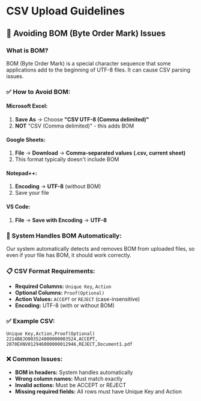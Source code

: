 # CSV Upload Guidelines

## 🚫 **Avoiding BOM (Byte Order Mark) Issues**

### **What is BOM?**
BOM (Byte Order Mark) is a special character sequence that some applications add to the beginning of UTF-8 files. It can cause CSV parsing issues.

### **✅ How to Avoid BOM:**

#### **Microsoft Excel:**
1. **Save As** → Choose **"CSV UTF-8 (Comma delimited)"** 
2. **NOT** "CSV (Comma delimited)" - this adds BOM

#### **Google Sheets:**
1. **File** → **Download** → **Comma-separated values (.csv, current sheet)**
2. This format typically doesn't include BOM

#### **Notepad++:**
1. **Encoding** → **UTF-8** (without BOM)
2. Save your file

#### **VS Code:**
1. **File** → **Save with Encoding** → **UTF-8**

### **🔧 System Handles BOM Automatically:**
Our system automatically detects and removes BOM from uploaded files, so even if your file has BOM, it should work correctly.

### **📋 CSV Format Requirements:**
- **Required Columns:** `Unique Key`, `Action`
- **Optional Columns:** `Proof(Optional)`
- **Action Values:** `ACCEPT` or `REJECT` (case-insensitive)
- **Encoding:** UTF-8 (with or without BOM)

### **✅ Example CSV:**
```csv
Unique Key,Action,Proof(Optional)
2214B8JO003524000000003524,ACCEPT,
2070EXNV012946000000012946,REJECT,Document1.pdf
```

### **❌ Common Issues:**
- **BOM in headers:** System handles automatically
- **Wrong column names:** Must match exactly
- **Invalid actions:** Must be ACCEPT or REJECT
- **Missing required fields:** All rows must have Unique Key and Action
